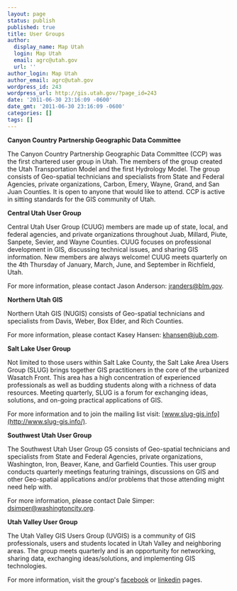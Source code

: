 ```yaml
---
layout: page
status: publish
published: true
title: User Groups
author:
  display_name: Map Utah
  login: Map Utah
  email: agrc@utah.gov
  url: ''
author_login: Map Utah
author_email: agrc@utah.gov
wordpress_id: 243
wordpress_url: http://gis.utah.gov/?page_id=243
date: '2011-06-30 23:16:09 -0600'
date_gmt: '2011-06-30 23:16:09 -0600'
categories: []
tags: []
---
```


**Canyon Country Partnership Geographic Data Committee**

The Canyon Country Partnership Geographic Data Committee (CCP) was the first chartered user group in Utah. The members of the group created the Utah Transportation Model and the first Hydrology Model. The group consists of Geo-spatial technicians and specialists from State and Federal Agencies, private organizations, Carbon, Emery, Wayne, Grand, and San Juan Counties. It is open to anyone that would like to attend. CCP is active in sitting standards for the GIS community of Utah.

**Central Utah User Group**

Central Utah User Group (CUUG) members are made up of state, local, and federal agencies, and private organizations throughout Juab, Millard, Piute, Sanpete, Sevier, and Wayne Counties. CUUG focuses on professional development in GIS, discussing technical issues, and sharing GIS information. New members are always welcome! CUUG meets quarterly on the 4th Thursday of January, March, June, and September in Richfield, Utah.

For more information, please contact Jason Anderson: <jranders@blm.gov>.

**Northern Utah GIS**

Northern Utah GIS (NUGIS) consists of Geo-spatial technicians and specialists from Davis, Weber, Box Elder, and Rich Counties.

For more information, please contact Kasey Hansen: <khansen@jub.com>.

**Salt Lake User Group**

Not limited to those users within Salt Lake County, the Salt Lake Area Users Group (SLUG) brings together GIS practitioners in the core of the urbanized Wasatch Front. This area has a high concentration of experienced professionals as well as budding students along with a richness of data resources. Meeting quarterly, SLUG is a forum for exchanging ideas, solutions, and on-going practical applications of GIS.

For more information and to join the mailing list visit: [www.slug-gis.info](http://www.slug-gis.info/). 

**Southwest Utah User Group**

The Southwest Utah User Group G5 consists of Geo-spatial technicians and specialists from State and Federal Agencies, private organizations, Washington, Iron, Beaver, Kane, and Garfield Counties. This user group conducts quarterly meetings featuring trainings, discussions on GIS and other Geo-spatial applications and/or problems that those attending might need help with. 

For more information, please contact Dale Simper: <dsimper@washingtoncity.org>.

**Utah Valley User Group**

The Utah Valley GIS Users Group (UVGIS) is a community of GIS professionals, users and students located in Utah Valley and neighboring areas. The group meets quarterly and is an opportunity for networking, sharing data, exchanging ideas/solutions, and implementing GIS technologies.

For more information, visit the group's [facebook](https://www.facebook.com/UVGIS/?fref=ts) or [linkedin](https://www.linkedin.com/groups/4468201/profile) pages.
